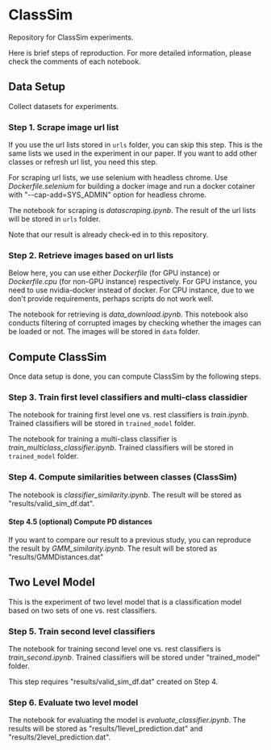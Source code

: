 # ClassSim
Repository for ClassSim experiments.

Here is brief steps of reproduction.
For more detailed information, please check the comments of each notebook.



## Data Setup
Collect datasets for experiments.


### Step 1. Scrape image url list
If you use the url lists stored in `urls` folder, you can skip this step.
This is the same lists we used in the experiment in our paper.
If you want to add other classes or refresh url list, you need this step.

For scraping url lists, we use selenium with headless chrome.
Use *Dockerfile.selenium* for building a docker image and run a docker cotainer with "--cap-add=SYS_ADMIN" option for headless chrome.

The notebook for scraping is *datascraping.ipynb*.
The result of the url lists will be stored in `urls` folder.

Note that our result is already check-ed in to this repository.


### Step 2. Retrieve images based on url lists
Below here, you can use either *Dockerfile* (for GPU instance) or *Dockerfile.cpu* (for non-GPU instance) respectively.
For GPU instance, you need to use nvidia-docker instead of docker.
For CPU instance, due to we don't provide requirements, perhaps scripts do not work well.

The notebook for retrieving is *data_download.ipynb*.
This notebook also conducts filtering of corrupted images by checking whether the images can be loaded or not.
The images will be stored in `data` folder.



## Compute ClassSim
Once data setup is done, you can compute ClassSim by the following steps.


### Step 3. Train first level classifiers and multi-class classidier
The notebook for training first level one vs. rest classifiers is *train.ipynb*.
Trained classifiers will be stored in `trained_model` folder.

The notebook for training a multi-class classifier is *train_multiclass_classifier.ipynb*.
Trained classifiers will be stored in `trained_model` folder.


### Step 4. Compute similarities between classes (ClassSim)
The notebook is *classifier_similarity.ipynb*.
The result will be stored as "results/valid_sim_df.dat".

#### Step 4.5 (optional) Compute PD distances
If you want to compare our result to a previous study, you can reproduce the result by *GMM_similarity.ipynb*.
The result will be stored as "results/GMMDistances.dat"



## Two Level Model
This is the experiment of two level model that is a classification model based on two sets of one vs. rest classifiers.


### Step 5. Train second level classifiers
The notebook for training second level one vs. rest classifiers is *train_second.ipynb*.
Trained classifiers will be stored under "trained_model" folder.

This step requires "results/valid_sim_df.dat" created on Step 4.


### Step 6. Evaluate two level model
The notebook for evaluating the model is *evaluate_classifier.ipynb*.
The results will be stored as "results/1level_prediction.dat" and "results/2level_prediction.dat".

